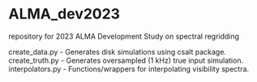 # ALMA_dev2023
repository for 2023 ALMA Development Study on spectral regridding

create_data.py - Generates disk simulations using csalt package.
create_truth.py - Generates oversampled (1 kHz) true input simulation.
interpolators.py - Functions/wrappers for interpolating visibility spectra.
